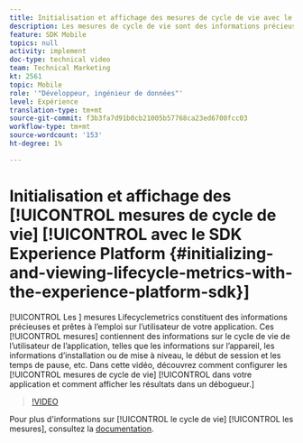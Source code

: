```yaml
---
title: Initialisation et affichage des mesures de cycle de vie avec le SDK Experience Platform
description: Les mesures de cycle de vie sont des informations précieuses et prêtes à l’emploi sur l’utilisateur de votre application. Ces mesures contiennent des informations sur le cycle de vie de l’utilisateur de l’application, telles que les informations sur l’appareil, les informations d’installation ou de mise à niveau, le début de session et les temps de pause, etc. Dans cette vidéo, découvrez comment configurer des mesures de cycle de vie dans votre application et comment afficher les résultats dans un débogueur.
feature: SDK Mobile
topics: null
activity: implement
doc-type: technical video
team: Technical Marketing
kt: 2561
topic: Mobile
role: '"Développeur, ingénieur de données"'
level: Expérience
translation-type: tm+mt
source-git-commit: f3b3fa7d91b0cb21005b57768ca23ed6700fcc03
workflow-type: tm+mt
source-wordcount: '153'
ht-degree: 1%

---
```



# Initialisation et affichage des [!UICONTROL mesures de cycle de vie] [!UICONTROL avec le SDK Experience Platform {#initializing-and-viewing-lifecycle-metrics-with-the-experience-platform-sdk}]

[!UICONTROL Les ]  mesures Lifecyclemetrics constituent des informations précieuses et prêtes à l’emploi sur l’utilisateur de votre application. Ces [!UICONTROL mesures] contiennent des informations sur le cycle de vie de l’utilisateur de l’application, telles que les informations sur l’appareil, les informations d’installation ou de mise à niveau, le début de session et les temps de pause, etc. Dans cette vidéo, découvrez comment configurer les [!UICONTROL mesures de cycle de vie] [!UICONTROL dans votre application et comment afficher les résultats dans un débogueur.]

>[!VIDEO](https://video.tv.adobe.com/v/26258/?quality=12)

Pour plus d&#39;informations sur [!UICONTROL le cycle de vie] [!UICONTROL les mesures], consultez la [documentation](https://aep-sdks.gitbook.io/docs/using-mobile-extensions/mobile-core/lifecycle).
